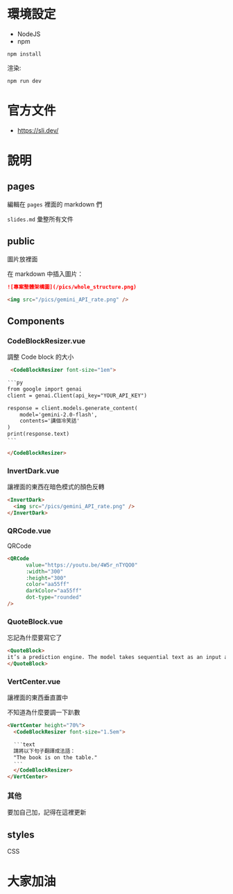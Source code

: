 # 環境設定

* NodeJS
* npm

```
npm install
```

渲染:

```
npm run dev
```

# 官方文件

* https://sli.dev/

# 說明

## pages

編輯在 `pages` 裡面的 markdown 們

`slides.md` 彙整所有文件

## public

圖片放裡面

在 markdown 中插入圖片：

```md
![專案整體架構圖](/pics/whole_structure.png)

<img src="/pics/gemini_API_rate.png" />
```

## Components

### CodeBlockResizer.vue

調整 Code block 的大小

```md
 <CodeBlockResizer font-size="1em">

‵‵‵py
from google import genai
client = genai.Client(api_key="YOUR_API_KEY")

response = client.models.generate_content(
    model='gemini-2.0-flash',
    contents='講個冷笑話'
)
print(response.text)
‵‵‵

</CodeBlockResizer>
```

### InvertDark.vue

讓裡面的東西在暗色模式的顏色反轉

```md
<InvertDark>
  <img src="/pics/gemini_API_rate.png" />
</InvertDark>
```

### QRCode.vue

QRCode

```md
<QRCode
      value="https://youtu.be/4W5r_nTYQO0"
      :width="300"
      :height="300"
      color="aa55ff"
      darkColor="aa55ff"
      dot-type="rounded"
/>
```

### QuoteBlock.vue

忘記為什麼要寫它了

```md
<QuoteBlock>
it’s a prediction engine. The model takes sequential text as an input and then predicts what the following token should be, based on the data it was trained on. The LLM is operationalized to do this over and over again, adding the previously predicted token to the end of the sequential text for predicting the following token. The next token prediction is based on the relationship between what’s in the previous tokens and what the LLM has seen during its training.
</QuoteBlock>
```

### VertCenter.vue

讓裡面的東西垂直置中

不知道為什麼要調一下趴數

```md
<VertCenter height="70%">
  <CodeBlockResizer font-size="1.5em">

  ‵‵‵text
  請將以下句子翻譯成法語：
  "The book is on the table."
  ‵‵‵
  </CodeBlockResizer>
</VertCenter>
```


### 其他

要加自己加，記得在這裡更新

## styles

CSS

# 大家加油